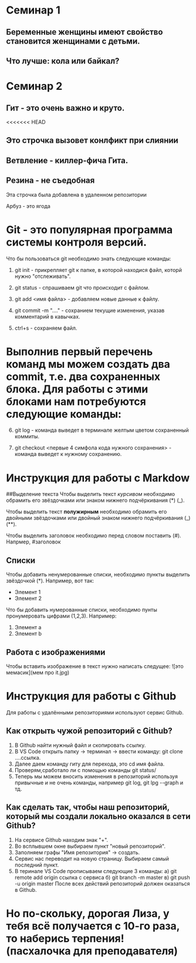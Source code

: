 # Семинар 1 

## Беременные женщины имеют свойство становится женщинами с детьми. 
## Что лучше: кола или байкал?

# Семинар 2

## Гит - это очень важно и круто.
<<<<<<< HEAD

## Это строчка вызовет конлфикт при слиянии 

## Ветвление - киллер-фича Гита. 
## Резина - не съедобная 


Эта строчка была добавлена в удаленном репозитории 

Арбуз - это ягода

# Git - это популярная программа системы контроля версий.

Что бы пользоваться git необходимо знать следующие команды:

1. git init - прикрепляет git к папке, в которой находися файл, которй нужно "отслеживать".

2. git status - спрашиваем git что происходит с файлом.

3. git add <имя файла> - добавляем новые данные к файлу.

4. git commit -m "...."  - сохранием текущие изменения, указав комментарий в кавычках.

5. ctrl+s - сохраняем файл.

# Выполнив первый перечень команд мы можем создать два commit, т.е. два сохраненных блока. Для работы с этими блоками нам потребуются следующие команды:

6. git log - команда выведет в терминале желтым цветом сохраненный коммиты.

7. git checkout <первые 4 симфола кода нужного сохранения> - команда выведет к нужному сохранению.

# Инструкция для работы с Markdow

##Выделение текста
 Чтобы выделить текст *курсивом* необходимо обрамить его звёздочками или знаком нижнего подчёркивания (*) (_).

 Чтобы выделить текст **полужирным** необходимо обрамить его двойными звёздочками или двойный знаком нижнего подчёркивания (_) (**).
  
 Чтобы выделить заголовок необходимо перед словом поставить (#). Напрмер, #заголовок
## Списки
Чтобы добавить ненумерованные списки, необходимо пункты выделить звёздочкой (*). Например, вот так:
* Элемент 1
* Элемент 2

Что бы добавить нумерованные списки, необходимо пунты пронумеровать цифрами (1,2,3). Например:
1. Элемент а
2. Элемент b

## Работа с изображениями
Чтобы вставить изображение в текст нужно написать следущее:
![это мемасик](мем про it.jpg)

# Инструкция для работы с Github
Для работы с удалёнными репозиториями используют сервис Github.
## Как открыть чужой репозиторий с Github?
1. В Github найти нужный файл и скопировать ссылку.
2. В VS Code открыть папку -> терминал -> ввести команду: git clone ....ссылка. 
3. Далее даем команду гиту для перехода, это cd имя файла.
4. Проверям,сработало ли с помощью команды git status/
5. Теперь мы можем вносить изменения в репозиторий используя привычные и не очень команды, например git log, git lpg --graph и тд.
## Как сделать так, чтобы наш репозиторий, который мы создали локально оказался в сети Github?
1. На сервисе Github находим знак "+".
2. Во всплывшем окне выбираем пункт "новый репозиторий".
3. Заполняем графы "Имя репозитория" -> создать.
4. Сервис нас переводит на новую страницу. Выбираем самый последний пункт. 
5. В теринале VS Code прописываем следующие 3 команды:
а) git remote add origin ссылка с сервиса
б) git branch -m master
в) git push -u origin master
После всех действий репозиторий должен оказаться в Github.
# Но по-скольку, дорогая Лиза, у тебя всё получается с 10-го раза, то наберись терпения! (пасхалочка для преподавателя)